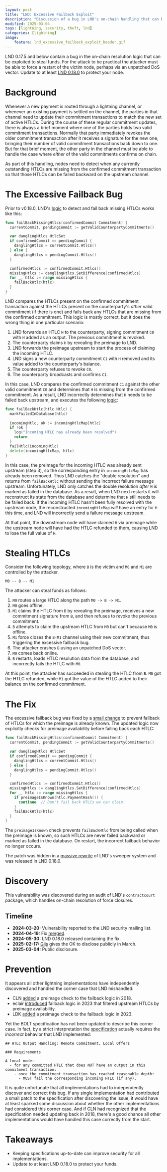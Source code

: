 ```yaml
---
layout: post
title: "LND: Excessive Failback Exploit"
description: "Discussion of a bug in LND's on-chain handling that can be exploited to steal funds"
modified: 2025-03-04
tags: [lightning, security, theft, lnd]
categories: [lightning]
image:
    feature: lnd_excessive_failback_exploit_header.gif
---
```


LND 0.17.5 and below contain a bug in the on-chain resolution logic that can be exploited to steal funds.
For the attack to be practical the attacker must be able to force a restart of the victim node, perhaps via an unpatched DoS vector.
Update to at least [LND 0.18.0](https://github.com/lightningnetwork/lnd/releases/tag/v0.18.0-beta) to protect your node.

# Background

Whenever a new payment is routed through a lightning channel, or whenever an existing payment is settled on the channel, the parties in that channel need to update their commitment transactions to match the new set of active HTLCs.
During the course of these regular commitment updates, there is always a brief moment where one of the parties holds two valid commitment transactions.
Normally that party immediately revokes the older commitment transaction after it receives a signature for the new one, bringing their number of valid commitment transactions back down to one.
But for that brief moment, the other party in the channel must be able to handle the case where *either* of the valid commitments confirms on chain.

As part of this handling, nodes need to detect when any currently outstanding HTLCs are missing from the confirmed commitment transaction so that those HTLCs can be failed backward on the upstream channel.

# The Excessive Failback Bug

Prior to v0.18.0, LND's [logic](https://github.com/lightningnetwork/lnd/blob/f4035ade05d0c44b441f2fe26af89584a76a55d6/contractcourt/channel_arbitrator.go#L2079-L2151) to detect and fail back missing HTLCs works like this:

```go
func failBackMissingHtlcs(confirmedCommit Commitment) {
  currentCommit, pendingCommit := getValidCounterpartyCommitments()

  var danglingHtlcs HtlcSet
  if confirmedCommit == pendingCommit {
    danglingHtlcs = currentCommit.Htlcs()
  } else {
    danglingHtlcs = pendingCommit.Htlcs()
  }

  confirmedHtlcs := confirmedCommit.Htlcs()
  missingHtlcs := danglingHtlcs.SetDifference(confirmedHtlcs)
  for _, htlc := range missingHtlcs {
    failBackHtlc(htlc)
  }
}
```

LND compares the HTLCs present on the confirmed commitment transaction against the HTLCs present on the counterparty's *other* valid commitment (if there is one) and fails back any HTLCs that are missing from the confirmed commitment.
This logic is mostly correct, but it does the wrong thing in one particular scenario:

1. LND forwards an HTLC `H` to the counterparty, signing commitment `C0` with `H` added as an output.  The previous commitment is revoked.
2. The counterparty claims `H` by revealing the preimage to LND.
3. LND forwards the preimage upstream to start the process of claiming the incoming HTLC.
4. LND signs a new counterparty commitment `C1` with `H` removed and its value added to the counterparty's balance.
5. The counterparty refuses to revoke `C0`.
6. The counterparty broadcasts and confirms `C1`.

In this case, LND compares the confirmed commitment `C1` against the other valid commitment `C0` and determines that `H` is missing from the confirmed commitment.
As a result, LND incorrectly determines that `H` needs to be failed back upstream, and executes the following [logic](https://github.com/lightningnetwork/lnd/blob/f4035ade05d0c44b441f2fe26af89584a76a55d6/htlcswitch/switch.go#L1822-L1872):

```go
func failBackHtlc(htlc Htlc) {
  markFailedInDatabase(htlc)
  
  incomingHtlc, ok := incomingHtlcMap[htlc]
  if !ok {
    log("Incoming HTLC has already been resolved")
    return
  }
  failHtlc(incomingHtlc)
  delete(incomingHtlcMap, htlc)
}
```

In this case, the preimage for the incoming HTLC was already sent upstream (step 3), so the corresponding entry in `incomingHtlcMap` has already been removed.
Thus LND catches the "double resolution" and returns from `failBackHtlc` without sending the incorrect failure message upstream.
Unfortunately, LND only catches the double resolution *after* `H` is marked as failed in the database.
As a result, when LND next restarts it will reconstruct its state from the database and determine that `H` still needs to be failed back.
If the incoming HTLC hasn't been fully resolved with the upstream node, the reconstructed `incomingHtlcMap` *will* have an entry for `H` this time, and LND will incorrectly send a failure message upstream.

At that point, the downstream node will have claimed `H` via preimage while the upstream node will have had the HTLC refunded to them, causing LND to lose the full value of `H`.

# Stealing HTLCs

Consider the following topology, where `B` is the victim and `M0` and `M1` are controlled by the attacker.

```
M0 -- B -- M1
```

The attacker can steal funds as follows:

1. `M0` routes a large HTLC along the path `M0 -> B -> M1`.
2. `M0` goes offline.
3. `M1` claims the HTLC from `B` by revealing the preimage, receives a new commitment signature from `B`, and then refuses to revoke the previous commitment.
4. `B` attempts to claim the upstream HTLC from `M0` but can't because `M0` is offline.
5. `M1` force closes the `B-M1` channel using their new commitment, thus triggering the excessive failback bug.
6. The attacker crashes `B` using an unpatched DoS vector.
7. `M0` comes back online.
8. `B` restarts, loads HTLC resolution data from the database, and incorrectly fails the HTLC with `M0`.

At this point, the attacker has succeeded in stealing the HTLC from `B`.
`M0` got the HTLC refunded, while `M1` got the value of the HTLC added to their balance on the confirmed commitment.

# The Fix

The excessive failback bug was fixed by a [small change](https://github.com/lightningnetwork/lnd/commit/6f0c2b5bab68c156262c1e8e2286f9a6b36bbbd7#diff-a0b8064876b1b1d6085fa7ffdbfd38c81cb06c1ca3f34a08dbaacba203cda3ebR2142-R2155) to prevent failback of HTLCs for which the preimage is already known.
The updated logic now explicitly checks for preimage availability before failing back each HTLC:

```go
func failBackMissingHtlcs(confirmedCommit Commitment) {
  currentCommit, pendingCommit := getValidCounterpartyCommitments()

  var danglingHtlcs HtlcSet
  if confirmedCommit == pendingCommit {
    danglingHtlcs = currentCommit.Htlcs()
  } else {
    danglingHtlcs = pendingCommit.Htlcs()
  }

  confirmedHtlcs := confirmedCommit.Htlcs()
  missingHtlcs := danglingHtlcs.SetDifference(confirmedHtlcs)
  for _, htlc := range missingHtlcs {
    if preimageIsKnown(htlc.PaymentHash()) {
      continue  // Don't fail back HTLCs we can claim.
    }
    failBackHtlc(htlc)
  }
}
```

The `preimageIsKnown` check prevents `failBackHtlc` from being called when the preimage is known, so such HTLCs are never failed backward or marked as failed in the database.
On restart, the incorrect failback behavior no longer occurs.

The patch was hidden in a [massive rewrite](https://github.com/lightningnetwork/lnd/pull/8667) of LND's sweeper system and was released in LND 0.18.0.

# Discovery

This vulnerability was discovered during an audit of LND's `contractcourt` package, which handles on-chain resolution of force closures.

## Timeline

- **2024-03-20:** Vulnerability reported to the LND security mailing list.
- **2024-04-19:** Fix [merged](https://github.com/lightningnetwork/lnd/commit/6f0c2b5bab68c156262c1e8e2286f9a6b36bbbd7#diff-a0b8064876b1b1d6085fa7ffdbfd38c81cb06c1ca3f34a08dbaacba203cda3ebR2142-R2155).
- **2024-05-30:** LND 0.18.0 released containing the fix.
- **2025-02-17:** [Gijs](https://github.com/gijswijs) gives the OK to disclose publicly in March.
- **2025-03-04:** Public disclosure.

# Prevention

It appears all other lightning implementations have independently discovered and handled the corner case that LND mishandled:

- CLN [added](https://github.com/ElementsProject/lightning/commit/6c96bcacd763cf5cd81226e3b161be161c3818ed#diff-d161f42609a169a38f366a0628bceefa6bed62eb9af20082c5ad08add899a2fbR863-R864) a preimage check to the failback logic in 2018.
- eclair [introduced](https://github.com/ACINQ/eclair/commit/c7e47ba751dc1ed4a96bcb4b7e5fcd49d78cfb78#diff-97779917bce211cd035ebf8f9f265a7ecece4efcd1861c7bab05e0113dd86b06R1310-R1318) failback logic in 2023 that filtered upstream HTLCs by preimage availability.
- LDK [added](https://github.com/lightningdevkit/rust-lightning/commit/0ad1f4c943bdc9037d0c43d1b74c745befa065f0#diff-fec072136ddc5ad6b84dd8e4d2368e9e793f994c8bcccf011508038a81eb408aR1988-R1990) a preimage check to the failback logic in 2023.

Yet the BOLT specification has not been updated to describe this corner case.
In fact, by a strict interpretation the [specification](https://github.com/lightning/bolts/blob/ccfa38ed4f592c3711156bb4ded77f44ec01101d/05-onchain.md?plain=1#L407-L410) actually requires the *incorrect* behavior that LND implemented:

```
## HTLC Output Handling: Remote Commitment, Local Offers

### Requirements

A local node:
  - for any committed HTLC that does NOT have an output in this commitment transaction:
    - once the commitment transaction has reached reasonable depth:
      - MUST fail the corresponding incoming HTLC (if any).
```

It is quite unfortunate that all implementations had to independently discover and correct this bug.
If any single implementation had contributed a small patch to the specification after discovering the issue, it would have at least sparked some discussion about whether the other implementations had considered this corner case.
And if CLN had recognized that the specification needed updating back in 2018, there's a good chance all other implementations would have handled this case correctly from the start.

# Takeaways

- Keeping specifications up-to-date can improve security for all implementations.
- Update to at least LND 0.18.0 to protect your funds.

